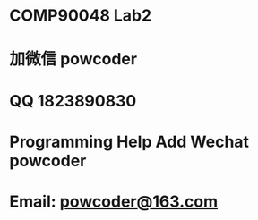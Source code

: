 # COMP90048 Lab2
# 加微信 powcoder

# QQ 1823890830

# Programming Help Add Wechat powcoder

# Email: powcoder@163.com

